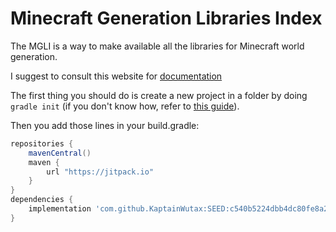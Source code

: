 # Minecraft Generation Libraries Index

The MGLI is a way to make available all the libraries for Minecraft world generation.

I suggest to consult this website for [documentation](https://kaptainwutax.seedfinding.com)

The first thing you should do is create a new project in a folder by doing `gradle init` (if you don't know how, refer to 
[this guide](https://gradle.org/install/)).

Then you add those lines in your build.gradle:

```groovy
repositories {
	mavenCentral()
	maven {
		url "https://jitpack.io"
	}
}
dependencies {
	implementation 'com.github.KaptainWutax:SEED:c540b5224dbb4dc80fe8a25bfcfcf9383f635a0c'
}
```

